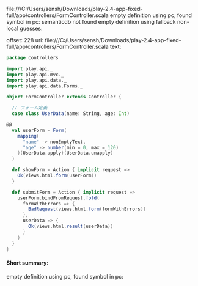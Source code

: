 file:///C:/Users/sensh/Downloads/play-2.4-app-fixed-full/app/controllers/FormController.scala
empty definition using pc, found symbol in pc: 
semanticdb not found
empty definition using fallback
non-local guesses:

offset: 228
uri: file:///C:/Users/sensh/Downloads/play-2.4-app-fixed-full/app/controllers/FormController.scala
text:
```scala
package controllers

import play.api._
import play.api.mvc._
import play.api.data._
import play.api.data.Forms._

object FormController extends Controller {

  // フォーム定義
  case class UserData(name: String, age: Int)
@@
  val userForm = Form(
    mapping(
      "name" -> nonEmptyText,
      "age" -> number(min = 0, max = 120)
    )(UserData.apply)(UserData.unapply)
  )

  def showForm = Action { implicit request =>
    Ok(views.html.form(userForm))
  }

  def submitForm = Action { implicit request =>
    userForm.bindFromRequest.fold(
      formWithErrors => {
        BadRequest(views.html.form(formWithErrors))
      },
      userData => {
        Ok(views.html.result(userData))
      }
    )
  }
}

```


#### Short summary: 

empty definition using pc, found symbol in pc: 